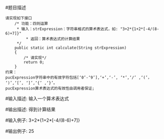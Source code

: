#题目描述

    请实现如下接口
        /* 功能：四则运算
         * 输入：strExpression：字符串格式的算术表达式，如: "3+2*{1+2*[-4/(8-6)+7]}"
             * 返回：算术表达式的计算结果
         */
        public static int calculate(String strExpression)
        {
            /* 请实现*/
            return 0;
        }
    约束：
    pucExpression字符串中的有效字符包括[‘0’-‘9’],‘+’,‘-’, ‘*’,‘/’ ,‘(’， ‘)’,‘[’, ‘]’,‘{’ ,‘}’。
    pucExpression算术表达式的有效性由调用者保证;



#输入描述:
    输入一个算术表达式


#输出描述:
    得到计算结果

#输入例子:
    3+2*{1+2*[-4/(8-6)+7]}

#输出例子:
    25